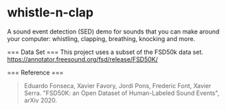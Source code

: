# whistle-n-clap
A sound event detection (SED) demo for sounds that you can make around your computer: whistling, clapping, breathing, knocking and more.


=== Data Set ===
This project uses a subset of the FSD50k data set.
https://annotator.freesound.org/fsd/release/FSD50K/

=== Reference ===
>Eduardo Fonseca, Xavier Favory, Jordi Pons, Frederic Font, Xavier Serra. "FSD50K: an Open Dataset of Human-Labeled Sound Events", arXiv 2020.

